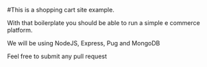 #This is a shopping cart site example.

With that boilerplate you should be able to run a simple e commerce platform.

We will be using NodeJS, Express, Pug and MongoDB

Feel free to submit any pull request
